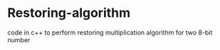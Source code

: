 # Restoring-algorithm
 code in c++ to perform restoring multiplication algorithm for two 8-bit number
